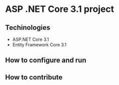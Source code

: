# ASP .NET Core 3.1 project
## Techinologies
- ASP.NET Core 3.1
- Entity Framework Core 3.1
## How to configure and run
## How to contribute